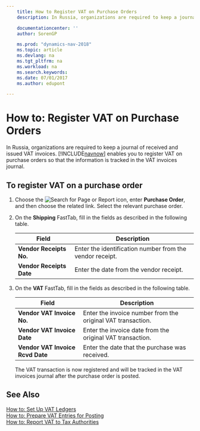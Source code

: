 ```yaml
---
    title: How to Register VAT on Purchase Orders
    description: In Russia, organizations are required to keep a journal of received and issued VAT invoices. [!INCLUDE[navnow](../../includes/navnow_md.md)] enables you to register VAT on purchase orders so that the information is tracked in the VAT invoices journal.

    documentationcenter: ''
    author: SorenGP

    ms.prod: "dynamics-nav-2018"
    ms.topic: article
    ms.devlang: na
    ms.tgt_pltfrm: na
    ms.workload: na
    ms.search.keywords:
    ms.date: 07/01/2017
    ms.author: edupont

---
```

# How to: Register VAT on Purchase Orders
In Russia, organizations are required to keep a journal of received and issued VAT invoices. [!INCLUDE[navnow](../../includes/navnow_md.md)] enables you to register VAT on purchase orders so that the information is tracked in the VAT invoices journal.  

## To register VAT on a purchase order  

1. Choose the ![Search for Page or Report](../../media/ui-search/search_small.png "Search for Page or Report icon") icon, enter **Purchase Order**, and then choose the related link. Select the relevant purchase order.  
2. On the **Shipping** FastTab, fill in the fields as described in the following table.  


   |          Field           |                       Description                        |
   |--------------------------|----------------------------------------------------------|
   | **Vendor Receipts No.**  | Enter the identification number from the vendor receipt. |
   | **Vendor Receipts Date** |         Enter the date from the vendor receipt.          |


3. On the **VAT** FastTab, fill in the fields as described in the following table.  

   |Field|Description|  
   |---------------------------------|---------------------------------------|  
   |**Vendor VAT Invoice No.**|Enter the invoice number from the original VAT transaction.|  
   |**Vendor VAT Invoice Date**|Enter the invoice date from the original VAT transaction.|  
   |**Vendor VAT Invoice Rcvd Date**|Enter the date that the purchase was received.|  

   The VAT transaction is now registered and will be tracked in the VAT invoices journal after the purchase order is posted.  

## See Also  
 [How to: Set Up VAT Ledgers](how-to-set-up-vat-ledgers.md)   
 [How to: Prepare VAT Entries for Posting](how-to-prepare-vat-entries-for-posting.md)  
 [How to: Report VAT to Tax Authorities](../../finance-how-report-vat.md)
